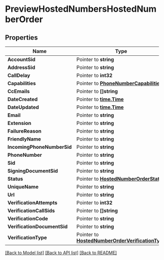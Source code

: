 # PreviewHostedNumbersHostedNumberOrder

## Properties

Name | Type | Description | Notes
------------ | ------------- | ------------- | -------------
**AccountSid** | Pointer to **string** |  | [optional] 
**AddressSid** | Pointer to **string** |  | [optional] 
**CallDelay** | Pointer to **int32** |  | [optional] 
**Capabilities** | Pointer to [**PhoneNumberCapabilities**](phone_number_capabilities.md) |  | [optional] 
**CcEmails** | Pointer to **[]string** |  | [optional] 
**DateCreated** | Pointer to [**time.Time**](time.Time.md) |  | [optional] 
**DateUpdated** | Pointer to [**time.Time**](time.Time.md) |  | [optional] 
**Email** | Pointer to **string** |  | [optional] 
**Extension** | Pointer to **string** |  | [optional] 
**FailureReason** | Pointer to **string** |  | [optional] 
**FriendlyName** | Pointer to **string** |  | [optional] 
**IncomingPhoneNumberSid** | Pointer to **string** |  | [optional] 
**PhoneNumber** | Pointer to **string** |  | [optional] 
**Sid** | Pointer to **string** |  | [optional] 
**SigningDocumentSid** | Pointer to **string** |  | [optional] 
**Status** | Pointer to [**HostedNumberOrderStatus**](hosted_number_order_status.md) |  | [optional] 
**UniqueName** | Pointer to **string** |  | [optional] 
**Url** | Pointer to **string** |  | [optional] 
**VerificationAttempts** | Pointer to **int32** |  | [optional] 
**VerificationCallSids** | Pointer to **[]string** |  | [optional] 
**VerificationCode** | Pointer to **string** |  | [optional] 
**VerificationDocumentSid** | Pointer to **string** |  | [optional] 
**VerificationType** | Pointer to [**HostedNumberOrderVerificationType**](hosted_number_order_verification_type.md) |  | [optional] 

[[Back to Model list]](../README.md#documentation-for-models) [[Back to API list]](../README.md#documentation-for-api-endpoints) [[Back to README]](../README.md)


